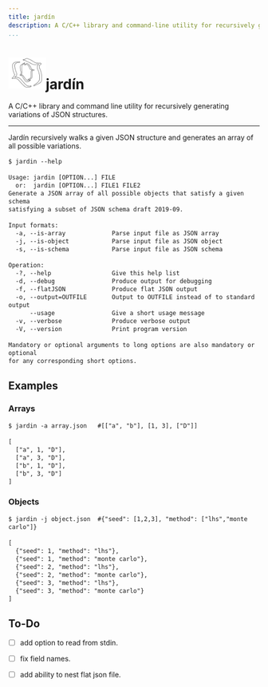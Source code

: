 ```yaml
---
title: jardín
description: A C/C++ library and command-line utility for recursively generating variations of JSON structures.
...
```


<h1><img src="main.svg" alt="" width=75></img>jardín</h1>

A C/C++ library and command line utility for recursively generating variations of JSON structures.

-----

Jardín recursively walks a given JSON structure and generates an array of all possible variations. 


    $ jardin --help

    Usage: jardin [OPTION...] FILE
      or:  jardin [OPTION...] FILE1 FILE2
    Generate a JSON array of all possible objects that satisfy a given schema
    satisfying a subset of JSON schema draft 2019-09.

    Input formats:
      -a, --is-array             Parse input file as JSON array
      -j, --is-object            Parse input file as JSON object
      -s, --is-schema            Parse input file as JSON schema

    Operation:
      -?, --help                 Give this help list
      -d, --debug                Produce output for debugging
      -f, --flatJSON             Produce flat JSON output
      -o, --output=OUTFILE       Output to OUTFILE instead of to standard output
          --usage                Give a short usage message
      -v, --verbose              Produce verbose output
      -V, --version              Print program version

    Mandatory or optional arguments to long options are also mandatory or optional
    for any corresponding short options.

## Examples

### Arrays

    $ jardin -a array.json   #[["a", "b"], [1, 3], ["D"]]

    [
      ["a", 1, "D"], 
      ["a", 3, "D"], 
      ["b", 1, "D"], 
      ["b", 3, "D"]
    ]

### Objects

    $ jardin -j object.json  #{"seed": [1,2,3], "method": ["lhs","monte carlo"]}

    [
      {"seed": 1, "method": "lhs"},
      {"seed": 1, "method": "monte carlo"},
      {"seed": 2, "method": "lhs"},
      {"seed": 2, "method": "monte carlo"},
      {"seed": 3, "method": "lhs"},
      {"seed": 3, "method": "monte carlo"}
    ]

## To-Do

- [ ] add option to read from stdin.
- [ ] fix field names.
- [ ] add ability to nest flat json file.

